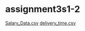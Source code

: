 # assignment3s1-2
[Salary_Data.csv](https://github.com/ajinkyabhandarge/assignment3s1-2/files/9791562/Salary_Data.csv)
[delivery_time.csv](https://github.com/ajinkyabhandarge/assignment3s1-2/files/9791563/delivery_time.csv)
